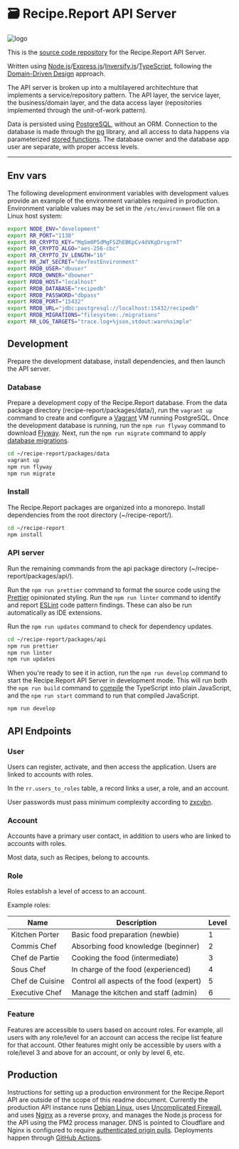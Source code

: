 # 🗃 Recipe.Report API Server  

![logo](https://user-images.githubusercontent.com/2879801/154334825-d5c4873c-0f43-42a7-a5a8-74a1d38163d3.svg)  

This is the [source code repository](https://github.com/nothingworksright/recipe-report/tree/main/packages/api) for the Recipe.Report API Server.  

Written using [Node.js](https://nodejs.org/)/[Express.js](https://expressjs.com/)/[Inversify.js](https://inversify.io/)/[TypeScript](https://www.typescriptlang.org/), following the [Domain-Driven Design](https://khalilstemmler.com/articles/domain-driven-design-intro/) approach.  

The API server is broken up into a multilayered architechture that implements a service/repository pattern. The API layer, the service layer, the business/domain layer, and the data access layer (repositories implemented through the unit-of-work pattern).  

Data is persisted using [PostgreSQL](https://www.postgresql.org/), without an ORM. Connection to the database is made through the [pg](https://github.com/brianc/node-postgres) library, and all access to data happens via parameterized [stored functions](https://www.postgresql.org/docs/current/xfunc.html). The database owner and the database app user are separate, with proper access levels.  

---  

## Env vars  

The following development environment variables with development values provide an example of the environment variables required in production. Environment variable values may be set in the `/etc/environment` file on a Linux host system:  

```bash
export NODE_ENV="development"
export RR_PORT="1138"
export RR_CRYPTO_KEY="MqSm0P5dMgFSZhEBKpCv4dVKgDrsgrmT"
export RR_CRYPTO_ALGO="aes-256-cbc"
export RR_CRYPTO_IV_LENGTH="16"
export RR_JWT_SECRET="devTestEnvironment"
export RRDB_USER="dbuser"
export RRDB_OWNER="dbowner"
export RRDB_HOST="localhost"
export RRDB_DATABASE="recipedb"
export RRDB_PASSWORD="dbpass"
export RRDB_PORT="15432"
export RRDB_URL="jdbc:postgresql://localhost:15432/recipedb"
export RRDB_MIGRATIONS="filesystem:./migrations"
export RR_LOG_TARGETS="trace.log+%json,stdout:warn%simple"
```

## Development  

Prepare the development database, install dependencies, and then launch the API server.  

### Database  

Prepare a development copy of the Recipe.Report database. From the data package directory (recipe-report/packages/data/), run the `vagrant up` command to create and configure a [Vagrant](https://www.vagrantup.com/intro) VM running PostgreSQL. Once the development database is running, run the `npm run flyway` command to download [Flyway](https://flywaydb.org/documentation/). Next, run the `npm run migrate` command to apply [database migrations](recipe-report/packages/data/migrations).  

```bash
cd ~/recipe-report/packages/data
vagrant up
npm run flyway
npm run migrate
```

### Install  

The Recipe.Report packages are organized into a monorepo. Install dependencies from the root directory (~/recipe-report/).  

```bash
cd ~/recipe-report
npm install
```

### API server  

Run the remaining commands from the api package directory (~/recipe-report/packages/api/).  

Run the `npm run prettier` command to format the source code using the [Prettier](https://prettier.io/docs/en/index.html) opinionated styling. Run the `npm run linter` command to identify and report [ESLint](https://eslint.org/docs/user-guide/getting-started) code pattern findings. These can also be run automatically as IDE extensions.  

Run the `npm run updates` command to check for dependency updates.  

```bash
cd ~/recipe-report/packages/api
npm run prettier
npm run linter
npm run updates
```

When you're ready to see it in action, run the `npm run develop` command to start the Recipe.Report API Server in development mode. This will run both the `npm run build` command to [compile](https://www.typescriptlang.org/docs/handbook/2/basic-types.html#tsc-the-typescript-compiler) the TypeScript into plain JavaScript, and the `npm run start` command to run that compiled JavaScript.  

```bash
npm run develop
```

## API Endpoints  

### User  



Users can register, activate, and then access the application. Users are linked to accounts with roles.  

In the `rr.users_to_roles` table, a record links a user, a role, and an account.  

User passwords must pass minimum complexity according to [zxcvbn](https://dropbox.tech/security/zxcvbn-realistic-password-strength-estimation).  

### Account  

Accounts have a primary user contact, in addition to users who are linked to accounts with roles.  

Most data, such as Recipes, belong to accounts.  

### Role  

Roles establish a level of access to an account.  

Example roles:  

Name|Description|Level
--|--|--
Kitchen Porter|Basic food preparation (newbie)|1
Commis Chef|Absorbing food knowledge (beginner)|2
Chef de Partie|Cooking the food (intermediate)|3
Sous Chef|In charge of the food (experienced)|4
Chef de Cuisine|Control all aspects of the food (expert)|5
Executive Chef|Manage the kitchen and staff (admin)|6

### Feature  

Features are accessible to users based on account roles. For example, all users with any role/level for an account can access the recipe list feature for that account. Other features might only be accessible by users with a role/level 3 and above for an account, or only by level 6, etc.  

## Production  

Instructions for setting up a production environment for the Recipe.Report API are outside of the scope of this readme document. Currently the production API instance runs [Debian Linux](https://www.debian.org/), uses [Uncomplicated Firewall](https://wiki.debian.org/Uncomplicated%20Firewall%20%28ufw%29), and uses [Nginx](https://www.nginx.com/) as a reverse proxy, and manages the Node.js process for the API using the PM2 process manager. DNS is pointed to Cloudflare and Nginx is configured to require [authenticated origin pulls](https://developers.cloudflare.com/ssl/origin-configuration/authenticated-origin-pull/). Deployments happen through [GitHub Actions](https://github.com/features/actions).  

